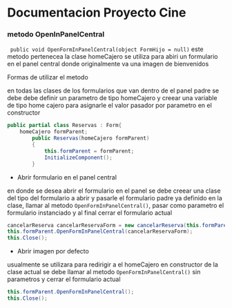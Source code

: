 # Documentacion Proyecto Cine 
### metodo OpenInPanelCentral

` public void OpenFormInPanelCentral(object FormHijo = null)`
este metodo pertenecea la clase homeCajero se utiliza para abiri un formulario en el panel central donde originalmente va una imagen de bienvenidos

Formas de utilizar el metodo

en todas las clases de los formularios que van dentro de el panel padre se debe debe definir un parametro de tipo  homeCajero y creear una variable de tipo home cajero para asignarle el valor pasador por parametro en el constructor 
```C#
public partial class Reservas : Form{ 
    homeCajero formParent;
        public Reservas(homeCajero formParent)
        {
            this.formParent = formParent;
            InitializeComponent();
        }
```
- Abrir formulario en el panel central

en donde se desea abrir el formulario en el panel se debe creear una clase del tipo del formulario a abrir y pasarle el formulario padre ya definido en la clase, llamar al metodo  `OpenFormInPanelCentral()`, pasar como parametro el formulario instanciado y al final cerrar el formulario actual 
```C#
cancelarReserva cancelarReservaForm = new cancelarReserva(this.formParent);
this.formParent.OpenFormInPanelCentral(cancelarReservaForm);
this.Close();
```

- Abrir imagen por defecto

usualmente se utilizara para redirigir a el homeCajero
en constructor de la clase actual se debe llamar al metodo `OpenFormInPanelCentral()` sin parametros y cerrar el formulario actual
```C#
this.formParent.OpenFormInPanelCentral();
this.Close();
```

